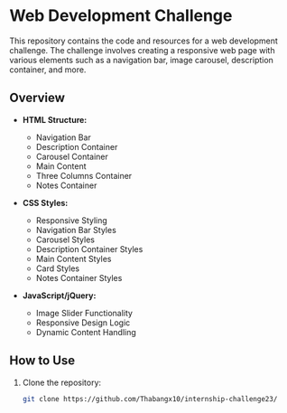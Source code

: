# Web Development Challenge

This repository contains the code and resources for a web development challenge. The challenge involves creating a responsive web page with various elements such as a navigation bar, image carousel, description container, and more.

## Overview

- **HTML Structure:**
  - Navigation Bar
  - Description Container
  - Carousel Container
  - Main Content
  - Three Columns Container
  - Notes Container

- **CSS Styles:**
  - Responsive Styling
  - Navigation Bar Styles
  - Carousel Styles
  - Description Container Styles
  - Main Content Styles
  - Card Styles
  - Notes Container Styles

- **JavaScript/jQuery:**
  - Image Slider Functionality
  - Responsive Design Logic
  - Dynamic Content Handling

## How to Use

1. Clone the repository:
   ```bash
   git clone https://github.com/Thabangx10/internship-challenge23/
